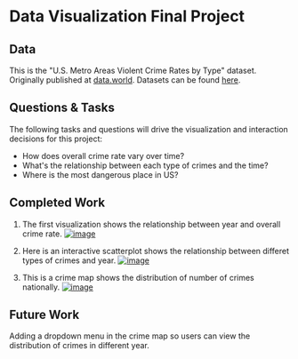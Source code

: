 # Data Visualization Final Project

## Data
This is the "U.S. Metro Areas Violent Crime Rates by Type" dataset. Originally published at [data.world](https://data.world/carlvlewis/u-s-metro-areas-violent-crime-rates-by-type-1970-2015). Datasets can be found [here](https://gist.github.com/yyaaa1/2a71bdf8de2d1fb6bcf02ee19e2d7322).

## Questions & Tasks

The following tasks and questions will drive the visualization and interaction decisions for this project:

 * How does overall crime rate vary over time?
 * What's the relationship between each type of crimes and the time?
 * Where is the most dangerous place in US?



## Completed Work
1. The first visualization shows the relationship between year and overall crime rate.
[![image](https://user-images.githubusercontent.com/44675597/67910387-e50c6780-fb58-11e9-9c88-a847ddee85a3.png)](https://beta.vizhub.com/yyaaa1/a975c64447644bf693f5bdf514303782)

2. Here is an interactive scatterplot shows the relationship between differet types of crimes and year.
[![image](https://user-images.githubusercontent.com/44675597/67910388-e50c6780-fb58-11e9-9818-87a63eed1181.png)](https://beta.vizhub.com/yyaaa1/c4ee75acfe7845beba9fd6840bc8be40)

3. This is a crime map shows the distribution of number of crimes nationally.
[![image](https://user-images.githubusercontent.com/44675597/67910389-e50c6780-fb58-11e9-8c51-06775c4d197f.png)](https://beta.vizhub.com/yyaaa1/9bdc1e9ed97d44809775cad116c048cd)

## Future Work
Adding a dropdown menu in the crime map so users can view the distribution of crimes in different year. 

